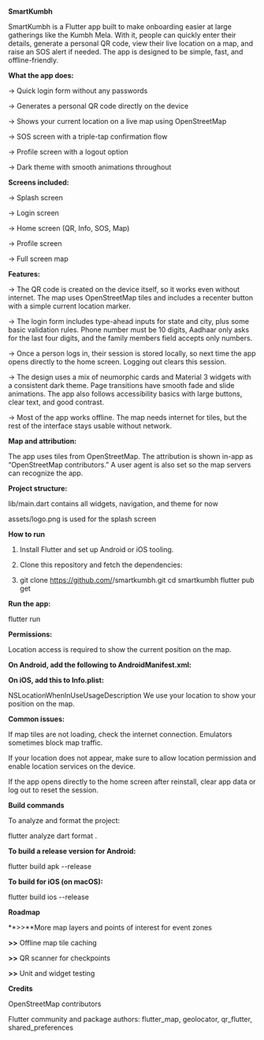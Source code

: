 **SmartKumbh**

SmartKumbh is a Flutter app built to make onboarding easier at large gatherings like the Kumbh Mela. With it, people can quickly enter their details, generate a personal QR code, view their live location on a map, and raise an SOS alert if needed. The app is designed to be simple, fast, and offline-friendly.

**What the app does:**

-> Quick login form without any passwords

-> Generates a personal QR code directly on the device

-> Shows your current location on a live map using OpenStreetMap

-> SOS screen with a triple-tap confirmation flow

-> Profile screen with a logout option

-> Dark theme with smooth animations throughout

**Screens included:**

-> Splash screen

-> Login screen

-> Home screen (QR, Info, SOS, Map)

-> Profile screen

-> Full screen map

**Features:**

-> The QR code is created on the device itself, so it works even without internet. The map uses OpenStreetMap tiles and includes a recenter button with a simple current location marker.

-> The login form includes type-ahead inputs for state and city, plus some basic validation rules. Phone number must be 10 digits, Aadhaar only asks for the last four digits, and the family members field accepts only numbers.

-> Once a person logs in, their session is stored locally, so next time the app opens directly to the home screen. Logging out clears this session.

-> The design uses a mix of neumorphic cards and Material 3 widgets with a consistent dark theme. Page transitions have smooth fade and slide animations. The app also follows accessibility basics with large buttons, clear text, and good contrast.

-> Most of the app works offline. The map needs internet for tiles, but the rest of the interface stays usable without network.

**Map and attribution:**

The app uses tiles from OpenStreetMap. The attribution is shown in-app as “OpenStreetMap contributors.” A user agent is also set so the map servers can recognize the app.

**Project structure:**

lib/main.dart contains all widgets, navigation, and theme for now

assets/logo.png is used for the splash screen

**__How to run__**

1. Install Flutter and set up Android or iOS tooling.

2. Clone this repository and fetch the dependencies:

3. git clone https://github.com/<your-username>/smartkumbh.git
cd smartkumbh
flutter pub get


**Run the app:**

flutter run

**Permissions:**

Location access is required to show the current position on the map.

**On Android, add the following to AndroidManifest.xml:**

<uses-permission android:name="android.permission.ACCESS_FINE_LOCATION"/>
<uses-permission android:name="android.permission.ACCESS_COARSE_LOCATION"/>


**On iOS, add this to Info.plist:**

<key>NSLocationWhenInUseUsageDescription</key>
<string>We use your location to show your position on the map.</string>

**Common issues:**

If map tiles are not loading, check the internet connection. Emulators sometimes block map traffic.

If your location does not appear, make sure to allow location permission and enable location services on the device.

If the app opens directly to the home screen after reinstall, clear app data or log out to reset the session.

**Build commands**

To analyze and format the project:

flutter analyze
dart format .


**To build a release version for Android:**

flutter build apk --release


**To build for iOS (on macOS):**

flutter build ios --release

**Roadmap**

**>>**More map layers and points of interest for event zones

**>>** Offline map tile caching

**>>** QR scanner for checkpoints

**>>** Unit and widget testing


**Credits**

OpenStreetMap contributors

Flutter community and package authors: flutter_map, geolocator, qr_flutter, shared_preferences
